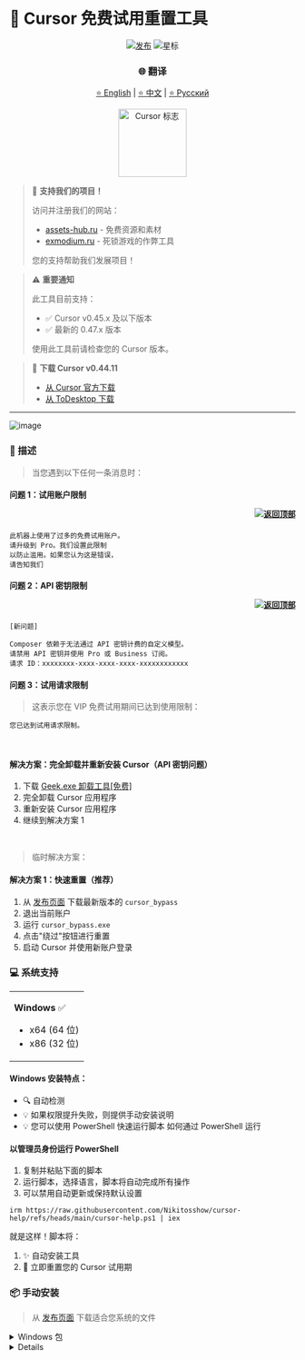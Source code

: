 # 🚀 Cursor 免费试用重置工具

<div align="center">

[![发布](https://img.shields.io/github/v/release/Nikitosshow/cursor-help?style=flat-square&logo=github&color=blue)](https://github.com/Nikitosshow/cursor-help/releases/latest)
![星标](https://img.shields.io/github/stars/Nikitosshow/cursor-help?style=flat-square&logo=github&label=stars)

### 🌐 翻译
[⭐ English](README_EN.md) | [⭐ 中文](README_CN.md) | [⭐ Русский](README.md)

<img src="https://ai-cursor.com/wp-content/uploads/2024/09/logo-cursor-ai-png.webp" alt="Cursor 标志" width="120"/>

</div>

> 💖 **支持我们的项目！**
> 
> 访问并注册我们的网站：
> - [assets-hub.ru](https://assets-hub.ru) - 免费资源和素材
> - [exmodium.ru](https://exmodium.ru) - 死锁游戏的作弊工具
> 
> 您的支持帮助我们发展项目！

> ⚠️ **重要通知**
> 
> 此工具目前支持：
> - ✅ Cursor v0.45.x 及以下版本
> - ✅ 最新的 0.47.x 版本
>
> 使用此工具前请检查您的 Cursor 版本。

> 💾 **下载 Cursor v0.44.11**
> - [从 Cursor 官方下载](https://downloader.cursor.sh/builds/250103fqxdt5u9z/windows/nsis/x64)
> - [从 ToDesktop 下载](https://download.todesktop.com/230313mzl4w4u92/Cursor%20Setup%200.44.11%20-%20Build%20250103fqxdt5u9z-x64.exe)
---
![image](https://github.com/user-attachments/assets/29fbc9c4-61ab-408c-82cf-7603adea2a11)

### 📝 描述

> 当您遇到以下任何一条消息时：

#### 问题 1：试用账户限制 <p align="right"><a href="#issue1"><img src="https://img.shields.io/badge/转到解决方案-蓝色?style=plastic" alt="返回顶部"></a></p>
```
此机器上使用了过多的免费试用账户。
请升级到 Pro。我们设置此限制
以防止滥用。如果您认为这是错误，
请告知我们
```

#### 问题 2：API 密钥限制 <p align="right"><a href="#issue2"><img src="https://img.shields.io/badge/转到解决方案-绿色?style=plastic" alt="返回顶部"></a></p>
```
[新问题]

Composer 依赖于无法通过 API 密钥计费的自定义模型。
请禁用 API 密钥并使用 Pro 或 Business 订阅。
请求 ID：xxxxxxxx-xxxx-xxxx-xxxx-xxxxxxxxxxxx
```

#### 问题 3：试用请求限制

> 这表示您在 VIP 免费试用期间已达到使用限制：
```
您已达到试用请求限制。
```

<br>

<p id="issue2"></p>

#### 解决方案：完全卸载并重新安装 Cursor（API 密钥问题）

1. 下载 [Geek.exe 卸载工具[免费]](https://geekuninstaller.com/download)
2. 完全卸载 Cursor 应用程序
3. 重新安装 Cursor 应用程序
4. 继续到解决方案 1

<br>

<p id="issue1"></p>

> 临时解决方案：

#### 解决方案 1：快速重置（推荐）

1. 从 [发布页面](https://github.com/Nikitosshow/cursor-help/releases) 下载最新版本的 `cursor_bypass`
2. 退出当前账户
3. 运行 `cursor_bypass.exe`
4. 点击"绕过"按钮进行重置
5. 启动 Cursor 并使用新账户登录

### 💻 系统支持

<table>
<tr>
<td>

**Windows** ✅

- x64 (64 位)
- x86 (32 位)

</td>
</tr>
</table>

#### Windows 安装特点：
- 🔍 自动检测
- 💡 如果权限提升失败，则提供手动安装说明
- 💡 您可以使用 PowerShell 快速运行脚本
如何通过 PowerShell 运行

#### 以管理员身份运行 PowerShell
1. 复制并粘贴下面的脚本
2. 运行脚本，选择语言，脚本将自动完成所有操作
3. 可以禁用自动更新或保持默认设置
```
irm https://raw.githubusercontent.com/Nikitosshow/cursor-help/refs/heads/main/cursor-help.ps1 | iex
```
就是这样！脚本将：

1. ✨ 自动安装工具
2. 🔄 立即重置您的 Cursor 试用期

### 📦 手动安装

> 从 [发布页面](https://github.com/Nikitosshow/cursor-help/releases/latest) 下载适合您系统的文件

<details>
<summary>Windows 包</summary>

- 64 位
- 32 位
</details>

<details>

### 🔧 技术细节

<details>
<summary><b>配置文件</b></summary>

程序修改 Cursor 的 storage.json 配置文件，位于：

- Windows：%APPDATA%\Cursor\User\globalStorage\storage.json
</details>

<details>
<summary><b>修改的字段</b></summary>

工具生成新的唯一标识符：

- telemetry.machineId
- telemetry.macMachineId
- telemetry.devDeviceId
- telemetry.sqmId
</details>

<details>
<summary><b>手动禁用自动更新</b></summary>

Windows 用户可以手动禁用自动更新功能：

1. 关闭所有 Cursor 进程
2. 删除目录：C:\Users\username\AppData\Local\cursor-updater
3. 创建一个同名文件：cursor-updater（无扩展名）

macOS/Linux 用户可以尝试在系统中找到类似的 cursor-updater 目录并执行相同的操作。

</details>

<details>
<summary><b>安全功能</b></summary>

- ✅ 安全终止进程
- ✅ 原子文件操作
- ✅ 错误处理和恢复
</details>
